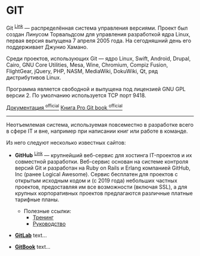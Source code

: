 # GIT

Git <sup>[Link](https://руни.рф/index.php/Git)</sup> — распределённая система управления версиями. Проект был создан Линусом Торвальдсом для управления разработкой ядра Linux, первая версия выпущена 7 апреля 2005 года. На сегодняшний день его поддерживает Джунио Хамано.

Среди проектов, использующих Git — ядро Linux, Swift, Android, Drupal, Cairo, GNU Core Utilities, Mesa, Wine, Chromium, Compiz Fusion, FlightGear, jQuery, PHP, NASM, MediaWiki, DokuWiki, Qt, ряд дистрибутивов Linux.

Программа является свободной и выпущена под лицензией GNU GPL версии 2. По умолчанию используется TCP порт 9418.

[Документация <sup>official</sup>](https://git-scm.com/doc)
[Книга Pro Git book <sup>official</sup>](https://git-scm.com/book/ru/v2)

***

Неотъемлемая система, используемая повсеместно в разработке всего в сфере IT и вне, например при написании книг или работе в команде.

Из него следуют несколько известных сайтов:

- **GitHub** <sup>[Link](https://github.com/)</sup> — крупнейший веб-сервис для хостинга IT-проектов и их совместной разработки.
Веб-сервис основан на системе контроля версий Git и разработан на Ruby on Rails и Erlang компанией GitHub, Inc (ранее Logical Awesome). Сервис бесплатен для проектов с открытым исходным кодом и (с 2019 года) небольших частных проектов, предоставляя им все возможности (включая SSL), а для крупных корпоративных проектов предлагаются различные платные тарифные планы.
  - Полезные ссылки:
    - [Тренинг](https://training.github.com/)
    - [Руководство](https://docs.github.com/ru/get-started)

- [**GitLab**](https://about.gitlab.com/)
text...
- [**GitBook**](https://www.gitbook.com/)
text...